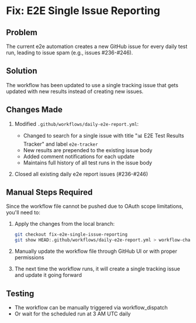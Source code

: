 # Fix: E2E Single Issue Reporting

## Problem
The current e2e automation creates a new GitHub issue for every daily test run, leading to issue spam (e.g., issues #236-#246).

## Solution
The workflow has been updated to use a single tracking issue that gets updated with new results instead of creating new issues.

## Changes Made
1. Modified `.github/workflows/daily-e2e-report.yml`:
   - Changed to search for a single issue with title "📊 E2E Test Results Tracker" and label `e2e-tracker`
   - New results are prepended to the existing issue body
   - Added comment notifications for each update
   - Maintains full history of all test runs in the issue body

2. Closed all existing daily e2e report issues (#236-#246)

## Manual Steps Required
Since the workflow file cannot be pushed due to OAuth scope limitations, you'll need to:

1. Apply the changes from the local branch:
   ```bash
   git checkout fix-e2e-single-issue-reporting
   git show HEAD:.github/workflows/daily-e2e-report.yml > workflow-changes.yml
   ```

2. Manually update the workflow file through GitHub UI or with proper permissions

3. The next time the workflow runs, it will create a single tracking issue and update it going forward

## Testing
- The workflow can be manually triggered via workflow_dispatch
- Or wait for the scheduled run at 3 AM UTC daily